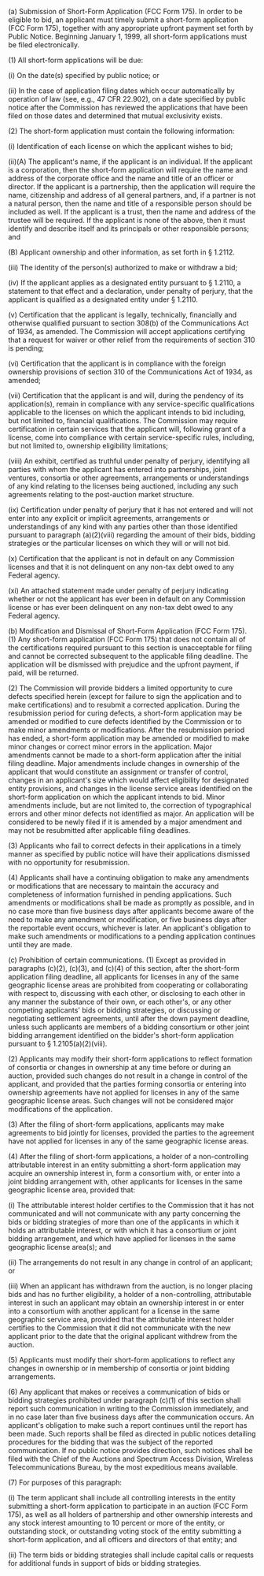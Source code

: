(a) Submission of Short-Form Application (FCC Form 175). In order to be eligible to bid, an applicant must timely submit a short-form application (FCC Form 175), together with any appropriate upfront payment set forth by Public Notice. Beginning January 1, 1999, all short-form applications must be filed electronically.

(1) All short-form applications will be due:

(i) On the date(s) specified by public notice; or

(ii) In the case of application filing dates which occur automatically by operation of law (see, e.g., 47 CFR 22.902), on a date specified by public notice after the Commission has reviewed the applications that have been filed on those dates and determined that mutual exclusivity exists.

(2) The short-form application must contain the following information:
                                    

(i) Identification of each license on which the applicant wishes to bid;

(ii)(A) The applicant's name, if the applicant is an individual. If the applicant is a corporation, then the short-form application will require the name and address of the corporate office and the name and title of an officer or director. If the applicant is a partnership, then the application will require the name, citizenship and address of all general partners, and, if a partner is not a natural person, then the name and title of a responsible person should be included as well. If the applicant is a trust, then the name and address of the trustee will be required. If the applicant is none of the above, then it must identify and describe itself and its principals or other responsible persons; and

(B) Applicant ownership and other information, as set forth in § 1.2112.

(iii) The identity of the person(s) authorized to make or withdraw a bid;

(iv) If the applicant applies as a designated entity pursuant to § 1.2110, a statement to that effect and a declaration, under penalty of perjury, that the applicant is qualified as a designated entity under § 1.2110.

(v) Certification that the applicant is legally, technically, financially and otherwise qualified pursuant to section 308(b) of the Communications Act of 1934, as amended. The Commission will accept applications certifying that a request for waiver or other relief from the requirements of section 310 is pending;

(vi) Certification that the applicant is in compliance with the foreign ownership provisions of section 310 of the Communications Act of 1934, as amended;

(vii) Certification that the applicant is and will, during the pendency of its application(s), remain in compliance with any service-specific qualifications applicable to the licenses on which the applicant intends to bid including, but not limited to, financial qualifications. The Commission may require certification in certain services that the applicant will, following grant of a license, come into compliance with certain service-specific rules, including, but not limited to, ownership eligibility limitations;

(viii) An exhibit, certified as truthful under penalty of perjury, identifying all parties with whom the applicant has entered into partnerships, joint ventures, consortia or other agreements, arrangements or understandings of any kind relating to the licenses being auctioned, including any such agreements relating to the post-auction market structure.

(ix) Certification under penalty of perjury that it has not entered and will not enter into any explicit or implicit agreements, arrangements or understandings of any kind with any parties other than those identified pursuant to paragraph (a)(2)(viii) regarding the amount of their bids, bidding strategies or the particular licenses on which they will or will not bid.

(x) Certification that the applicant is not in default on any Commission licenses and that it is not delinquent on any non-tax debt owed to any Federal agency.

(xi) An attached statement made under penalty of perjury indicating whether or not the applicant has ever been in default on any Commission license or has ever been delinquent on any non-tax debt owed to any Federal agency.
                                    

(b) Modification and Dismissal of Short-Form Application (FCC Form 175). (1) Any short-form application (FCC Form 175) that does not contain all of the certifications required pursuant to this section is unacceptable for filing and cannot be corrected subsequent to the applicable filing deadline. The application will be dismissed with prejudice and the upfront payment, if paid, will be returned.

(2) The Commission will provide bidders a limited opportunity to cure defects specified herein (except for failure to sign the application and to make certifications) and to resubmit a corrected application. During the resubmission period for curing defects, a short-form application may be amended or modified to cure defects identified by the Commission or to make minor amendments or modifications. After the resubmission period has ended, a short-form application may be amended or modified to make minor changes or correct minor errors in the application. Major amendments cannot be made to a short-form application after the initial filing deadline. Major amendments include changes in ownership of the applicant that would constitute an assignment or transfer of control, changes in an applicant's size which would affect eligibility for designated entity provisions, and changes in the license service areas identified on the short-form application on which the applicant intends to bid. Minor amendments include, but are not limited to, the correction of typographical errors and other minor defects not identified as major. An application will be considered to be newly filed if it is amended by a major amendment and may not be resubmitted after applicable filing deadlines.

(3) Applicants who fail to correct defects in their applications in a timely manner as specified by public notice will have their applications dismissed with no opportunity for resubmission.

(4) Applicants shall have a continuing obligation to make any amendments or modifications that are necessary to maintain the accuracy and completeness of information furnished in pending applications. Such amendments or modifications shall be made as promptly as possible, and in no case more than five business days after applicants become aware of the need to make any amendment or modification, or five business days after the reportable event occurs, whichever is later. An applicant's obligation to make such amendments or modifications to a pending application continues until they are made.

(c) Prohibition of certain communications.  (1) Except as provided in paragraphs (c)(2), (c)(3), and (c)(4) of this section, after the short-form application filing deadline, all applicants for licenses in any of the same geographic license areas are prohibited from cooperating or collaborating with respect to, discussing with each other, or disclosing to each other in any manner the substance of their own, or each other's, or any other competing applicants' bids or bidding strategies, or discussing or negotiating settlement agreements, until after the down payment deadline, unless such applicants are members of a bidding consortium or other joint bidding arrangement identified on the bidder's short-form application pursuant to § 1.2105(a)(2)(viii).

(2) Applicants may modify their short-form applications to reflect formation of consortia or changes in ownership at any time before or during an auction, provided such changes do not result in a change in control of the applicant, and provided that the parties forming consortia or entering into ownership agreements have not applied for licenses in any of the same geographic license areas. Such changes will not be considered major modifications of the application.

(3) After the filing of short-form applications, applicants may make agreements to bid jointly for licenses, provided the parties to the agreement have not applied for licenses in any of the same geographic license areas.

(4) After the filing of short-form applications, a holder of a non-controlling attributable interest in an entity submitting a short-form application may acquire an ownership interest in, form a consortium with, or enter into a joint bidding arrangement with, other applicants for licenses in the same geographic license area, provided that:

(i) The attributable interest holder certifies to the Commission that it has not communicated and will not communicate with any party concerning the bids or bidding strategies of more than one of the applicants in which it holds an attributable interest, or with which it has a consortium or joint bidding arrangement, and which have applied for licenses in the same geographic license area(s); and

(ii) The arrangements do not result in any change in control of an applicant; or

(iii) When an applicant has withdrawn from the auction, is no longer placing bids and has no further eligibility, a holder of a non-controlling, attributable interest in such an applicant may obtain an ownership interest in or enter into a consortium with another applicant for a license in the same geographic service area, provided that the attributable interest holder certifies to the Commission that it did not communicate with the new applicant prior to the date that the original applicant withdrew from the auction.

(5) Applicants must modify their short-form applications to reflect any changes in ownership or in membership of consortia or joint bidding arrangements.

(6) Any applicant that makes or receives a communication of bids or bidding strategies prohibited under paragraph (c)(1) of this section shall report such communication in writing to the Commission immediately, and in no case later than five business days after the communication occurs. An applicant's obligation to make such a report continues until the report has been made. Such reports shall be filed as directed in public notices detailing procedures for the bidding that was the subject of the reported communication. If no public notice provides direction, such notices shall be filed with the Chief of the Auctions and Spectrum Access Division, Wireless Telecommunications Bureau, by the most expeditious means available.

(7) For purposes of this paragraph:

(i) The term applicant shall include all controlling interests in the entity submitting a short-form application to participate in an auction (FCC Form 175), as well as all holders of partnership and other ownership interests and any stock interest amounting to 10 percent or more of the entity, or outstanding stock, or outstanding voting stock of the entity submitting a short-form application, and all officers and directors of that entity; and

(ii) The term bids or bidding strategies shall include capital calls or requests for additional funds in support of bids or bidding strategies.
                                    

